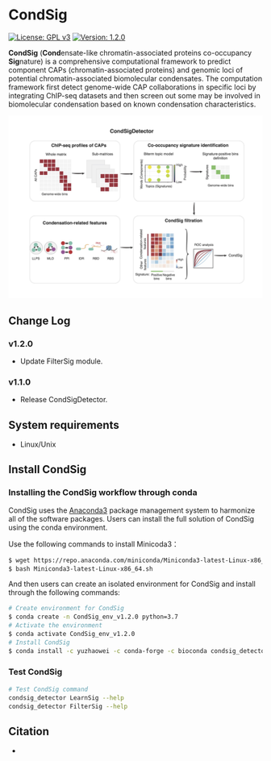# CondSig

[![License: GPL v3](https://img.shields.io/badge/License-GPLv3-blue.svg)](https://www.gnu.org/licenses/gpl-3.0)
[![Version: 1.2.0](https://img.shields.io/badge/Version-1.2.0-brightgreen.svg)](https://www.gnu.org/licenses/gpl-3.0)

**CondSig** (**Cond**ensate-like chromatin-associated proteins co-occupancy **Sig**nature) is a comprehensive computational framework to predict component CAPs (chromatin-associated proteins) and genomic loci of potential chromatin-associated biomolecular condensates. The computation framework first detect genome-wide CAP collaborations in specific loci by integrating ChIP-seq datasets and then screen out some may be involved in biomolecular condensation based on known condensation characteristics.

<p align="center">
<img src="./image/Schematic.jpg"/>
</p>


## Change Log

### v1.2.0
* Update FilterSig module.

### v1.1.0
* Release CondSigDetector.

## System requirements
* Linux/Unix

## Install CondSig

### Installing the CondSig workflow through conda

CondSig uses the [Anaconda3](http://conda.pydata.org/miniconda.html) package management system to harmonize all of the software packages. Users can install the full solution of CondSig using the conda environment.

Use the following commands to install Minicoda3：
``` bash
$ wget https://repo.anaconda.com/miniconda/Miniconda3-latest-Linux-x86_64.sh
$ bash Miniconda3-latest-Linux-x86_64.sh
```
And then users can create an isolated environment for CondSig and install through the following commands:
``` bash
# Create environment for CondSig
$ conda create -n CondSig_env_v1.2.0 python=3.7
# Activate the environment
$ conda activate CondSig_env_v1.2.0
# Install CondSig
$ conda install -c yuzhaowei -c conda-forge -c bioconda condsig_detector_onlyroc
```

### Test CondSig

```bash
# Test CondSig command
condsig_detector LearnSig --help
condsig_detector FilterSig --help
```

## Citation

-
